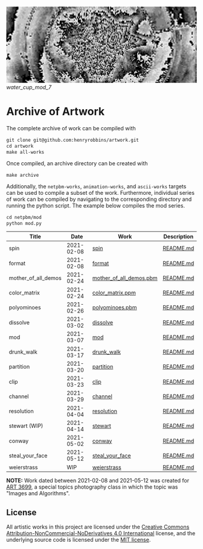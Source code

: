 ![banner](banner.png)
*water_cup_mod_7*

# Archive of Artwork

The complete archive of work can be compiled with

```
git clone git@github.com:henryrobbins/artwork.git
cd artwork
make all-works
```

Once compiled, an archive directory can be created with

```
make archive
```

Additionally, the `netpbm-works`, `animation-works`, and `ascii-works` targets
can be used to compile a subset of the work. Furthermore, individual series of
work can be compiled by navigating to the corresponding directory and running
the python script. The example below compiles the mod series.

```
cd netpbm/mod
python mod.py
```

| Title | Date | Work | Description |
|-------|------|------|-------------|
| spin | 2021-02-08 | [spin](spin) | [README.md](spin/README.md) |
| format | 2021-02-08 | [format](format) | [README.md](format/README.md) |
| mother_of_all_demos | 2021-02-24 | [mother_of_all_demos.pbm](netpbm/mother_of_all_demos/mother_of_all_demos.pbm) | [README.md](netpbm/mother_of_all_demos/README.md) |
| color_matrix | 2021-02-24 | [color_matrix.ppm](netpbm/color_matrix/color_matrix.ppm) | [README.md](netpbm/color_matrix/README.md) |
| polyominoes | 2021-02-26 | [polyominoes.pbm](netpbm/polyominoes/polyominoes.pbm) | [README.md](netpbm/polyominoes/README.md) |
| dissolve | 2021-03-02 | [dissolve](netpbm/dissolve) | [README.md](netpbm/dissolve/README.md) |
| mod | 2021-03-07 | [mod](netpbm/mod) | [README.md](netpbm/mod/README.md) |
| drunk_walk | 2021-03-17 | [drunk_walk](netpbm/drunk_walk) | [README.md](netpbm/drunk_walk/README.md) |
| partition | 2021-03-20 | [partition](netpbm/partition) | [README.md](netpbm/partition/README.md) |
| clip | 2021-03-23 | [clip](netpbm/clip) | [README.md](netpbm/clip/README.md) |
| channel | 2021-03-29 | [channel](netpbm/channel) | [README.md](netpbm/channel/README.md) |
| resolution | 2021-04-04 | [resolution](netpbm/resolution) | [README.md](netpbm/resolution/README.md) |
| stewart (WIP) | 2021-04-14 | [stewart](animation/stewart) | [README.md](animation/stewart/README.md) |
| conway | 2021-05-02 | [conway](netpbm/conway) | [README.md](netpbm/conway/README.md) |
| steal_your_face | 2021-05-12 | [steal_your_face](ascii/steal_your_face) | [README.md](ascii/steal_your_face/README.md) |
| weierstrass | WIP | [weierstrass](weierstrass) | [README.md](weierstrass/README.md) |

**NOTE:** Work dated between 2021-02-08 and 2021-05-12 was created for
[ART 3699](https://classes.cornell.edu/browse/roster/SP21/class/ART/3699), a
special topics photography class in which the topic was "Images and Algorithms".

## License

All artistic works in this project are licensed under the [Creative Commons Attribution-NonCommercial-NoDerivatives 4.0 International](https://creativecommons.org/licenses/by-nc-nd/4.0/) license, and the underlying source code is licensed
under the [MIT license](LICENSE.md).
